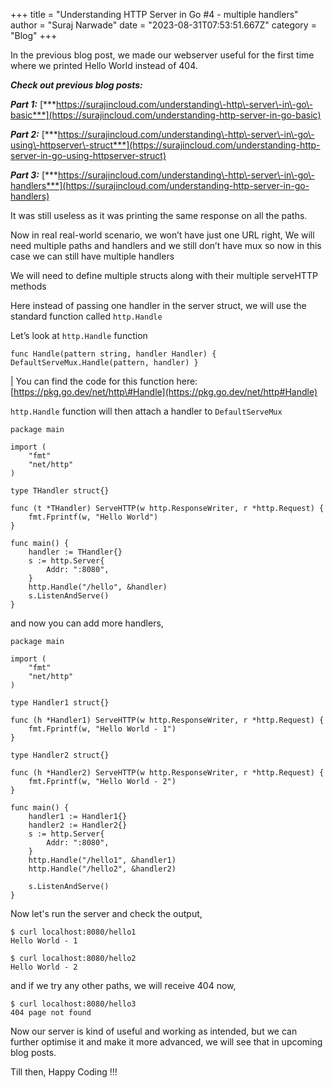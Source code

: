 +++
title = "Understanding HTTP Server in Go #4 - multiple handlers"
author = "Suraj Narwade"
date = "2023-08-31T07:53:51.667Z"
category = "Blog"
+++

In the previous blog post, we made our webserver useful for the first time where we printed Hello World instead of 404\.


***Check out previous blog posts:***


***Part 1:*** [***https://surajincloud.com/understanding\-http\-server\-in\-go\-basic***](https://surajincloud.com/understanding-http-server-in-go-basic)


***Part 2:*** [***https://surajincloud.com/understanding\-http\-server\-in\-go\-using\-httpserver\-struct***](https://surajincloud.com/understanding-http-server-in-go-using-httpserver-struct)


***Part 3:*** [***https://surajincloud.com/understanding\-http\-server\-in\-go\-handlers***](https://surajincloud.com/understanding-http-server-in-go-handlers)


It was still useless as it was printing the same response on all the paths.


Now in real real\-world scenario, we won’t have just one URL right, We will need multiple paths and handlers and we still don’t have mux so now in this case we can still have multiple handlers


We will need to define multiple structs along with their multiple serveHTTP methods


Here instead of passing one handler in the server struct, we will use the standard function called `http.Handle`


Let’s look at `http.Handle` function



```
func Handle(pattern string, handler Handler) { DefaultServeMux.Handle(pattern, handler) }

```

\| You can find the code for this function here: [https://pkg.go.dev/net/http\#Handle](https://pkg.go.dev/net/http#Handle)


`http.Handle` function will then attach a handler to `DefaultServeMux`



```
package main

import (
    "fmt"
    "net/http"
)

type THandler struct{}

func (t *THandler) ServeHTTP(w http.ResponseWriter, r *http.Request) {
    fmt.Fprintf(w, "Hello World")
}

func main() {
    handler := THandler{}
    s := http.Server{
        Addr: ":8080",
    }
    http.Handle("/hello", &handler)
    s.ListenAndServe()
}

```

and now you can add more handlers,



```
package main

import (
    "fmt"
    "net/http"
)

type Handler1 struct{}

func (h *Handler1) ServeHTTP(w http.ResponseWriter, r *http.Request) {
    fmt.Fprintf(w, "Hello World - 1")
}

type Handler2 struct{}

func (h *Handler2) ServeHTTP(w http.ResponseWriter, r *http.Request) {
    fmt.Fprintf(w, "Hello World - 2")
}

func main() {
    handler1 := Handler1{}
    handler2 := Handler2{}
    s := http.Server{
        Addr: ":8080",
    }
    http.Handle("/hello1", &handler1)
    http.Handle("/hello2", &handler2)

    s.ListenAndServe()
}

```

Now let's run the server and check the output,



```
$ curl localhost:8080/hello1
Hello World - 1

$ curl localhost:8080/hello2
Hello World - 2

```

and if we try any other paths, we will receive 404 now,



```
$ curl localhost:8080/hello3
404 page not found

```

Now our server is kind of useful and working as intended, but we can further optimise it and make it more advanced, we will see that in upcoming blog posts.


Till then, Happy Coding !!!


